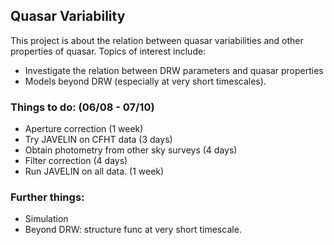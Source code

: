 
## Quasar Variability

This project is about the relation between quasar variabilities and other properties of quasar. Topics of interest include:

- Investigate the relation between DRW parameters and quasar properties
- Models beyond DRW (especially at very short timescales).

### Things to do: (06/08 - 07/10)

- Aperture correction (1 week)
- Try JAVELIN on CFHT data (3 days)
- Obtain photometry from other sky surveys (4 days)
- Filter correction (4 days)
- Run JAVELIN on all data. (1 week)


### Further things:

- Simulation
- Beyond DRW: structure func at very short timescale.

